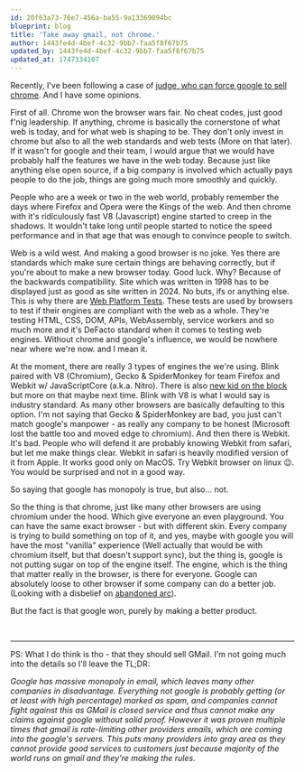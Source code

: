 ```yaml
---
id: 20f63a73-76e7-456a-ba55-9a13369094bc
blueprint: blog
title: 'Take away gmail, not chrome.'
author: 1443fe4d-4bef-4c32-9bb7-faa5f8f67b75
updated_by: 1443fe4d-4bef-4c32-9bb7-faa5f8f67b75
updated_at: 1747334107
---
```

Recently, I've been following a case of <ins>[judge, who can force google to sell chrome](https://www.msn.com/en-us/technology/tech-companies/a-judge-could-force-google-to-sell-chrome-what-you-need-to-know/ar-AA1DjlGy)</ins>. And I have some opinions.

First of all. Chrome won the browser wars fair. No cheat codes, just good f'nig leadership. If anything, chrome is basically the cornerstone of what web is today, and for what web is shaping to be. They don't only invest in chrome but also to all the web standards and web tests (More on that later). If it wasn't for google and their team, I would argue that we would have probably half the features we have in the web today. Because just like anything else open source, if a big company is involved which actually pays people to do the job, things are going much more smoothly and quickly.

People who are a week or two in the web world, probably remember the days where Firefox and Opera were the Kings of the web. And then chrome with it's ridiculously fast V8 (Javascript) engine started to creep in the shadows. It wouldn't take long until people started to notice the speed performance and in that age that was enough to convince people to switch. 

Web is a wild west. And making a good browser is no joke. Yes there are standards which make sure certain things are behaving correctly, but if you're about to make a new browser today. Good luck. Why? Because of the backwards compatibility. Site which was written in 1998 has to be displayed just as good as site written in 2024. No buts, ifs or anything else. This is why there are <ins>[Web Platform Tests](https://wpt.live/)</ins>. These tests are used by browsers to test if their engines are compliant with the web as a whole. They're testing HTML, CSS, DOM, APIs, WebAssembly, service workers and so much more and it's DeFacto standard when it comes to testing web engines. Without chrome and google's influence, we would be nowhere near where we're now. and I mean it.

At the moment, there are really 3 types of engines the we're using. Blink paired with V8 (Chromium), Gecko & SpiderMonkey for team Firefox and Webkit w/ JavaScriptCore (a.k.a. Nitro). There is also <ins>[new kid on the block](https://ladybird.org/)</ins> but more on that maybe next time. Blink with V8 is what I would say is industry standard. As many other browsers are basically defaulting to this option. I'm not saying that Gecko & SpiderMonkey are bad, you just can't match google's manpower - as really any company to be honest (Microsoft lost the battle too and moved edge to chromium). And then there is Webkit. It's bad. People who will defend it are probably knowing Webkit from safari, but let me make things clear. Webkit in safari is heavily modified version of it from Apple. It works good only on MacOS. Try Webkit browser on linux 😉. You would be surprised and not in a good way. 

So saying that google has monopoly is true, but also... not.

So the thing is that chrome, just like many other browsers are using chromium under the hood. Which give everyone an even playground. You can have the same exact browser - but with different skin. Every company is trying to build something on top of it, and yes, maybe with google you will have the most "vanilla" experience (Well actually that would be with chromium itself, but that doesn't support sync), but the thing is, google is not putting sugar on top of the engine itself. The engine, which is the thing that matter really in the browser, is there for everyone. Google can absolutely loose to other browser if some company can do a better job. (Looking with a disbelief on <ins>[abandoned arc](https://arc.net/)</ins>). 

But the fact is that google won, purely by making a better product.

<br>

<hr>

PS: What I do think is tho - that they should sell GMail. I'm not going much into the details so I'll leave the TL;DR:

_Google has massive monopoly in email, which leaves many other companies in disadvantage. Everything not google is probably getting (or at least with high percentage) marked as spam, and companies cannot fight against this as GMail is closed service and thus cannot make any claims against google without solid proof. However it was proven multiple times that gmail is rate-limiting other providers emails, which are coming into the google's servers. This puts many providers into gray area as they cannot provide good services to customers just because majority of the world runs on gmail and they're making the rules._